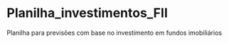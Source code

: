 # Planilha_investimentos_FII
Planilha para previsões com base no investimento em fundos imobiliários
